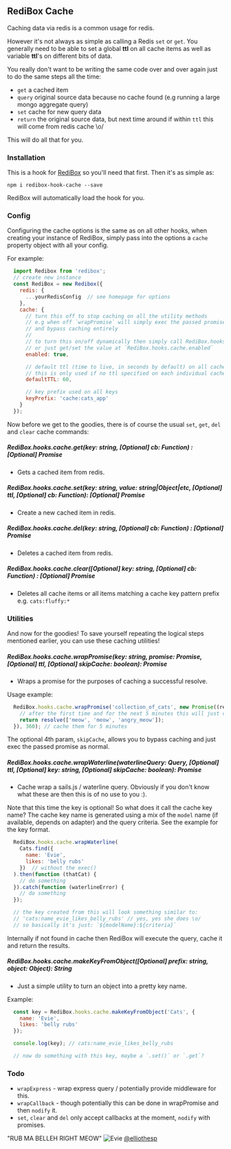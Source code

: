 ## RediBox Cache

Caching data via redis is a common usage for redis.

However it's not always as simple as calling a Redis `set` or `get`. You generally need to be able to set a global **ttl**
on all cache items as well as variable **ttl**'s on different bits of data.

You really don't want to be writing the same code over and over again just to do the same steps all the time:

 - `get` a cached item
 - `query` original source data because no cache found (e.g running a large mongo aggregate query)
 - `set` cache for new query data
 - `return` the original source data, but next time around if within `ttl` this will come from redis cache \o/

This will do all that for you.

### Installation

This is a hook for [RediBox](https://github.com/redibox/core) so you'll need that first.
Then it's as simple as:
 ```shell
 npm i redibox-hook-cache --save
 ```

RediBox will automatically load the hook for you.

### Config

Configuring the cache options is the same as on all other hooks, when creating your instance of RediBox, simply pass
into the options a `cache` property object with all your config.

For example:

```javascript
  import Redibox from 'redibox';
  // create new instance
  const RediBox = new Redibox({
    redis: {
      ...yourRedisConfig  // see homepage for options
    },
    cache: {
      // turn this off to stop caching on all the utility methods
      // e.g when off `wrapPromise` will simply exec the passed promise
      // and bypass caching entirely
      //
      // to turn this on/off dynamically then simply call RediBox.hooks.cache.enabled(boolean);
      // or just get/set the value at `RediBox.hooks.cache.enabled`
      enabled: true,

      // default ttl (time to live, in seconds by default) on all cache items
      // this is only used if no ttl specified on each individual cache `set`
      defaultTTL: 60,

      // key prefix used on all keys
      keyPrefix: 'cache:cats_app'
    }
  });
```

Now before we get to the goodies, there is of course the usual `set`, `get`, `del` and `clear` cache commands:

##### RediBox.hooks.cache.get(key: string, [Optional] cb: Function) : [Optional] Promise
 - Gets a cached item from redis.

##### RediBox.hooks.cache.set(key: string, value: string|Object|etc, [Optional] ttl, [Optional] cb: Function): [Optional] Promise
 - Create a new cached item in redis.

##### RediBox.hooks.cache.del(key: string, [Optional] cb: Function) : [Optional] Promise
 - Deletes a cached item from redis.

##### RediBox.hooks.cache.clear([Optional] key: string, [Optional] cb: Function) : [Optional] Promise
 - Deletes all cache items or all items matching a cache key pattern prefix e.g. `cats:fluffy:*`


### Utilities

And now for the goodies! To save yourself repeating the logical steps mentioned earlier, you can use these caching utilities!

##### RediBox.hooks.cache.wrapPromise(key: string, promise: Promise, [Optional] ttl, [Optional] skipCache: boolean): Promise
 - Wraps a promise for the purposes of caching a successful resolve.

Usage example:
```javascript
  RediBox.hooks.cache.wrapPromise('collection_of_cats', new Promise((resolve, reject) => {
    // after the first time and for the next 5 minutes this will just come from redis cache
    return resolve(['meow', 'meow', 'angry_meow']);
  }), 360); // cache them for 5 minutes
```

The optional 4th param, `skipCache`, allows you to bypass caching and just exec the passed promise as normal.

##### RediBox.hooks.cache.wrapWaterline(waterlineQuery: Query, [Optional] ttl, [Optional] key: string, [Optional] skipCache: boolean): Promise

 - Cache wrap a sails.js / waterline query. Obviously if you don't know what these are then this is of no use to you :).

Note that this time the key is optional! So what does it call the cache key name? The cache key name is generated using
a mix of the `model` name (if available, depends on adapter) and the query criteria. See the example for the key format.

```javascript
  RediBox.hooks.cache.wrapWaterline(
    Cats.find({
      name: 'Evie',
      likes: 'belly rubs'
    })  // without the exec()
  ).then(function (thatCat) {
    // do something
  }).catch(function (waterlineError) {
    // do something
  });

  // the key created from this will look something similar to:
  // 'cats:name_evie_likes_belly_rubs' // yes, yes she does \o/
  // so basically it's just: `${modelName}:${criteria}`
```

Internally if not found in cache then RediBox will execute the query, cache it and return the results.

##### RediBox.hooks.cache.makeKeyFromObject([Optional] prefix: string, object: Object): String
 - Just a simple utility to turn an object into a pretty key name.

Example:
```javascript
  const key = RediBox.hooks.cache.makeKeyFromObject('Cats', {
    name: 'Evie',
    likes: 'belly rubs'
  });

  console.log(key); // cats:name_evie_likes_belly_rubs

  // now do something with this key, maybe a `.set()` or `.get`?
```

### Todo

  - `wrapExpress` - wrap express query / potentially provide middleware for this.
  - `wrapCallback` - though potentially this can be done in wrapPromise and then `nodify` it.
  - `set`, `clear` and `del` only accept callbacks at the moment, `nodify` with promises.

"RUB MA BELLEH RIGHT MEOW"
![Evie](https://pbs.twimg.com/media/CYY44mYWMAATghb.jpg:large)
[@elliothesp](https://twitter.com/elliothesp)
